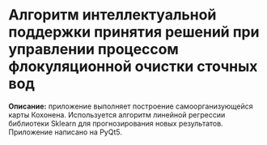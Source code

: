 # Алгоритм интеллектуальной поддержки принятия решений при управлении процессом флокуляционной очистки сточных вод #

**Описание:** приложение выполняет построение самоорганизующейся карты Кохонена. Используется алгоритм линейной регрессии библиотеки Sklearn для прогнозирования новых результатов. Приложение написано на PyQt5.
